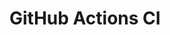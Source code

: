 # GitHub Actions CI

















































































































































































































































